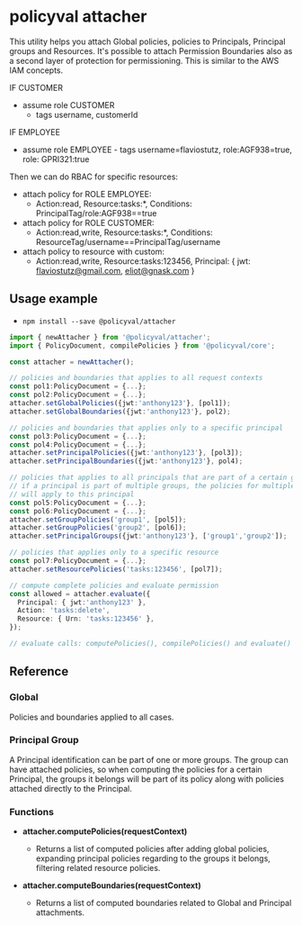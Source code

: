 # policyval attacher

This utility helps you attach Global policies, policies to Principals, Principal groups and Resources. It's possible to attach Permission Boundaries also as a second layer of protection for permissioning. This is similar to the AWS IAM concepts.


IF CUSTOMER
   - assume role CUSTOMER
        - tags username, customerId

IF EMPLOYEE
   - assume role EMPLOYEE
         - tags username=flaviostutz, role:AGF938=true, role: GPRI321:true

Then we can do RBAC for specific resources:
   - attach policy for ROLE EMPLOYEE:
      - Action:read, Resource:tasks:*, Conditions: PrincipalTag/role:AGF938==true
   - attach policy for ROLE CUSTOMER:
      - Action:read,write, Resource:tasks:*, Conditions: ResourceTag/username==PrincipalTag/username
   - attach policy to resource with custom:
      - Action:read,write, Resource:tasks:123456, Principal: { jwt: flaviostutz@gmail.com, eliot@gnask.com }


## Usage example

- `npm install --save @policyval/attacher`

```ts
import { newAttacher } from '@policyval/attacher';
import { PolicyDocument, compilePolicies } from '@policyval/core';

const attacher = newAttacher();

// policies and boundaries that applies to all request contexts
const pol1:PolicyDocument = {...};
const pol2:PolicyDocument = {...};
attacher.setGlobalPolicies({jwt:'anthony123'}, [pol1]);
attacher.setGlobalBoundaries({jwt:'anthony123'}, pol2);

// policies and boundaries that applies only to a specific principal
const pol3:PolicyDocument = {...};
const pol4:PolicyDocument = {...};
attacher.setPrincipalPolicies({jwt:'anthony123'}, [pol3]);
attacher.setPrincipalBoundaries({jwt:'anthony123'}, pol4);

// policies that applies to all principals that are part of a certain group
// if a principal is part of multiple groups, the policies for multiple groups 
// will apply to this principal
const pol5:PolicyDocument = {...};
const pol6:PolicyDocument = {...};
attacher.setGroupPolicies('group1', [pol5]);
attacher.setGroupPolicies('group2', [pol6]);
attacher.setPrincipalGroups({jwt:'anthony123'}, ['group1','group2']);

// policies that applies only to a specific resource
const pol7:PolicyDocument = {...};
attacher.setResourcePolicies('tasks:123456', [pol7]);

// compute complete policies and evaluate permission
const allowed = attacher.evaluate({
  Principal: { jwt:'anthony123' },
  Action: 'tasks:delete',
  Resource: { Urn: 'tasks:123456' },
});

// evaluate calls: computePolicies(), compilePolicies() and evaluate()
```

## Reference

### Global

Policies and boundaries applied to all cases.

### Principal Group

A Principal identification can be part of one or more groups. The group can have attached policies, so when computing the policies for a certain Principal, the groups it belongs will be part of its policy along with policies attached directly to the Principal.

### Functions

- **attacher.computePolicies(requestContext)**

  - Returns a list of computed policies after adding global policies, expanding principal policies regarding to the groups it belongs, filtering related resource policies.

- **attacher.computeBoundaries(requestContext)**

  - Returns a list of computed boundaries related to Global and Principal attachments.

